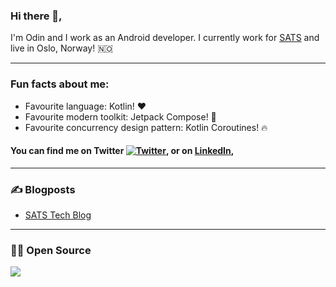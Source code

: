### Hi there 👋,

I'm Odin and I work as an Android developer. I currently work for [SATS][4] and live in Oslo, Norway! 🇳🇴 

  ---

### Fun facts about me:

- Favourite language: Kotlin! ❤️
- Favourite modern toolkit: Jetpack Compose! 🤟
- Favourite concurrency design pattern: Kotlin Coroutines! 🔥

####  You can find me on Twitter [![Twitter][1.2]][1], or on [LinkedIn][2],

  ---

### ✍️ Blogposts

 - [SATS Tech Blog][3]


  ---

### 👨‍💻 Open Source


<img align="center" src="https://github-readme-stats.vercel.app/api/?username=oas004&theme=radical" />


[1.2]: http://i.imgur.com/wWzX9uB.png (twitter icon without padding)
[1]: https://twitter.com/oas004

[2]: https://www.linkedin.com/in/odin-asbjørnsen-ab07a719a/

[3]: https://tech.sats.com/mobile/android/2021/03/05/view-pager-in-jetpack-compose.html

[4]: https://www.sats.no/
<!--
**oas004/oas004** is a ✨ _special_ ✨ repository because its `README.md` (this file) appears on your GitHub profile.



Here are some ideas to get you started:

- 🔭 I’m currently working on ...
- 🌱 I’m currently learning ...
- 👯 I’m looking to collaborate on ...
- 🤔 I’m looking for help with ...
- 💬 Ask me about ...
- 📫 How to reach me: ...
- 😄 Pronouns: ...
- ⚡ Fun fact: ...
-->
